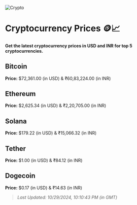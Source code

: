 
![Crypto](https://www.techguide.com.au/wp-content/uploads/2020/11/crypto3.jpeg)

# Cryptocurrency Prices 🪙📈

#### Get the latest cryptocurrency prices in USD and INR for top 5 cryptocurrencies.

## Bitcoin

**Price:** $72,361.00 (in USD) & ₹60,83,224.00 (in INR)

## Ethereum

**Price:** $2,625.34 (in USD) & ₹2,20,705.00 (in INR)

## Solana

**Price:** $179.22 (in USD) & ₹15,066.32 (in INR)

## Tether

**Price:** $1.00 (in USD) & ₹84.12 (in INR)

## Dogecoin

**Price:** $0.17 (in USD) & ₹14.63 (in INR)

> _Last Updated: 10/29/2024, 10:10:43 PM (in GMT)_

